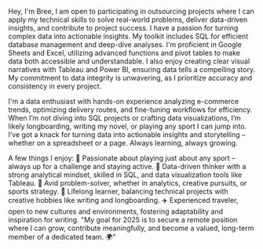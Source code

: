 


Hey, I'm Bree, I am open to participating in outsourcing projects where I can apply my technical skills to solve real-world problems, deliver data-driven insights, and contribute to project success.
I have a passion for turning complex data into actionable insights. My toolkit includes SQL for efficient database management and deep-dive analyses. I'm proficient in Google Sheets and Excel, utilizing advanced functions and pivot tables to make data both accessible and understandable. I also enjoy creating clear visual narratives with Tableau and Power BI, ensuring data tells a compelling story. My commitment to data integrity is unwavering, as I prioritize accuracy and consistency in every project. 


I'm a data enthusiast with hands-on experience analyzing e-commerce trends, optimizing delivery routes, and fine-tuning workflows for efficiency.
When I’m not diving into SQL projects or crafting data visualizations, I’m likely longboarding, writing my novel, or playing any sport I can jump into. 
I’ve got a knack for turning data into actionable insights and storytelling – whether on a spreadsheet or a page. 
Always learning, always growing.

A few things I enjoy:
🏅 Passionate about playing just about any sport – always up for a challenge and staying active.
🧠 Data-driven thinker with a strong analytical mindset, skilled in SQL, and data visualization tools like Tableau.
🧩 Avid problem-solver, whether in analytics, creative pursuits, or sports strategy.
🌱 Lifelong learner, balancing technical projects with creative hobbies like writing and longboarding.
✈️ Experienced traveler, open to new cultures and environments, fostering adaptability and inspiration for writing.
"My goal for 2025 is to secure a remote position where I can grow, contribute meaningfully, and become a valued, long-term member of a dedicated team. 🌍"
